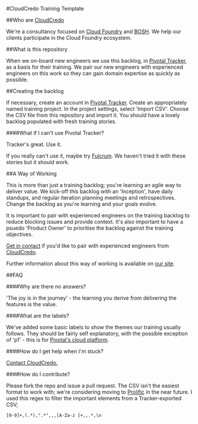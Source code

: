 #CloudCredo Training Template

##Who are [CloudCredo](http://www.cloudcredo.com/)

We're a consultancy focused on [Cloud Foundry](http://www.cloudfoundry.org) and [BOSH](http://bosh.io/). We help our clients participate in the Cloud Foundry ecosystem.

##What is this repository

When we on-board new engineers we use this backlog, in [Pivotal Tracker](https://www.pivotaltracker.com/n/projects/1151108), as a basis for their training. We pair our new engineers with experienced engineers on this work so they can gain domain expertise as quickly as possible.

##Creating the backlog

If necessary, create an account in [Pivotal Tracker](https://www.pivotaltracker.com/). Create an appropriately named training project. In the project settings, select 'Import CSV'. Choose the CSV file from this repository and import it. You should have a lovely backlog populated with fresh training stories.

####What if I can't use Pivotal Tracker?

Tracker's great. Use it.

If you really can't use it, maybe try [Fulcrum](https://github.com/fulcrum-agile/fulcrum). We haven't tried it with these stories but it should work.

##A Way of Working

This is more than just a training backlog; you're learning an agile way to deliver value. We kick-off this backlog with an 'Inception', have daily standups, and regular iteration planning meetings and retrospectives. Change the backlog as you're learning and your goals evolve.

It is important to pair with experienced engineers on the training backlog to reduce blocking issues and provide context. It's also important to have a psuedo 'Product Owner' to prioritise the backlog against the training objectives.

[Get in contact](http://www.cloudcredo.com/contact-us/) if you'd like to pair with experienced engineers from [CloudCredo](http://www.cloudcredo.com/).

Further information about this way of working is available on [our site](http://www.cloudcredo.com/the-cloudcredo-way/).

##FAQ

####Why are there no answers?

'The joy is in the journey' - the learning you derive from delivering the features is the value.

####What are the labels?

We've added some basic labels to show the themes our training usually follows. They should be fairly self explanatory, with the possible exception of 'p1' - this is for [Pivotal's cloud platform](http://pivotal.io/).

####How do I get help when I'm stuck?

[Contact CloudCredo.](http://www.cloudcredo.com/contact-us/)

####How do I contribute?

Please fork the repo and issue a pull request. The CSV isn't the easiest format to work with; we're considering moving to [Prolific](https://github.com/onsi/prolific) in the near future. I used this regex to filter the important elements from a Tracker-exported CSV;
```
[0-9]+,(.*),".*",,,[A-Za-z ]+,,.*,\n
```